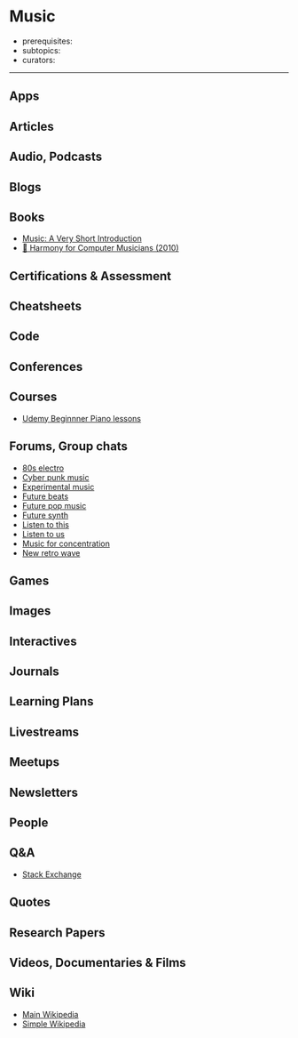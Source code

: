 # Music

- prerequisites:
- subtopics:
- curators:

------

## Apps

## Articles

## Audio, Podcasts

## Blogs

## Books

- [Music: A Very Short Introduction](http://www.veryshortintroductions.com/abstract/10.1093/actrade/9780192853820.001.0001/actrade-9780192853820?rskey=sBHDD5&result=409)
- [📕 Harmony for Computer Musicians (2010)](https://www.goodreads.com/book/show/8441567-harmony-for-computer-musicians)


## Certifications & Assessment

## Cheatsheets

## Code

## Conferences

## Courses

- [Udemy Beginnner Piano lessons](https://www.udemy.com/beginnerpianolessons/)

## Forums, Group chats

- [80s electro](https://www.reddit.com/r/80sElectro/)
- [Cyber punk music](https://www.reddit.com/r/Cyberpunk_Music/)
- [Experimental music](https://www.reddit.com/r/experimentalmusic/)
- [Future beats](https://www.reddit.com/r/futurebeats/)
- [Future pop music](https://www.reddit.com/r/futurepopmusic/)
- [Future synth](https://www.reddit.com/r/futuresynth/)
- [Listen to this](https://www.reddit.com/r/listentothis/)
- [Listen to us](https://www.reddit.com/r/listentous/)
- [Music for concentration](https://www.reddit.com/r/MusicForConcentration/)
- [New retro wave](https://www.reddit.com/r/newretrowave/)

## Games

## Images

## Interactives

## Journals

## Learning Plans

## Livestreams

## Meetups

## Newsletters

## People

## Q&A

- [Stack Exchange](http://music.stackexchange.com)

## Quotes

## Research Papers

## Videos, Documentaries & Films

## Wiki

- [Main Wikipedia](https://en.wikipedia.org/wiki/Music)
- [Simple Wikipedia](https://simple.wikipedia.org/wiki/Music)